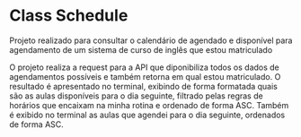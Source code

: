 # Class Schedule
Projeto realizado para consultar o calendário de agendado e disponível para agendamento de um sistema de curso de inglês que estou matriculado

O projeto realiza a request para a API que diponibiliza todos os dados de agendamentos possíveis e também retorna em qual estou matriculado. 
O resultado é apresentado no terminal, exibindo de forma formatada quais são as aulas disponíveis para o dia seguinte, filtrado pelas regras de horários que encaixam na minha rotina e ordenado de forma ASC.
Também é exibido no terminal as aulas que agendei para o dia seguinte, ordenados de forma ASC.
